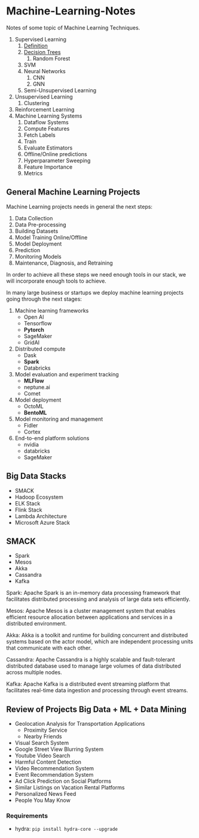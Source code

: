 # Machine-Learning-Notes

Notes of some topic of Machine Learning Techniques.

1. Supervised Learning
    1. [Definition](./01_SUPERVISED_LEARNING/section_01.md)
    2. [Decision Trees](./01_SUPERVISED_LEARNING/section_01.md)
        1. Random Forest
    3. SVM
    4. Neural Networks
        1. CNN
        2. GNN
    5. Semi-Unsupervised Learning
2. Unsupervised Learning
    1. Clustering
3. Reinforcement Learning
4. Machine Learning Systems
    1. Dataflow Systems
    2. Compute Features
    3. Fetch Labels
    4. Train
    5. Evaluate Estimators
    6. Offline/Online predictions
    7. Hyperparameter Sweeping
    8. Feature Importance
    9. Metrics


## General Machine Learning Projects

Machine Learning projects needs in general the next steps:

1. Data Collection
2. Data Pre-processing
3. Building Datasets
4. Model Training Online/Offline
5. Model Deployment
6. Prediction
7. Monitoring Models
8. Maintenance, Diagnosis, and Retraining

In order to achieve all these steps we need enough tools in our stack, we will incorporate 
enough tools to achieve.

In many large business or startups we deploy machine learning projects going through the next stages:

1. Machine learning frameworks
    - Open AI
    - Tensorflow
    - **Pytorch**
    - SageMaker
    - GridAI
2. Distributed compute
    - Dask
    - **Spark**
    - Databricks
3. Model evaluation and experiment tracking
    - **MLFlow**
    - neptune.ai
    - Comet
4. Model deployment
    - OctoML
    - **BentoML**
5. Model monitoring and management
    - Fidler
    - Cortex
6. End-to-end platform solutions
    - nvidia
    - databricks
    - SageMaker


## Big Data Stacks

- SMACK
- Hadoop Ecosystem
- ELK Stack
- Flink Stack
- Lambda Architecture
- Microsoft Azure Stack

## SMACK
- Spark
- Mesos
- Akka
- Cassandra
- Kafka


Spark: Apache Spark is an in-memory data processing framework that facilitates distributed processing and analysis of large data sets efficiently.

Mesos: Apache Mesos is a cluster management system that enables efficient resource allocation between applications and services in a distributed environment.

Akka: Akka is a toolkit and runtime for building concurrent and distributed systems based on the actor model, which are independent processing units that communicate with each other.

Cassandra: Apache Cassandra is a highly scalable and fault-tolerant distributed database used to manage large volumes of data distributed across multiple nodes.

Kafka: Apache Kafka is a distributed event streaming platform that facilitates real-time data ingestion and processing through event streams.


## Review of Projects Big Data + ML + Data Mining

- Geolocation Analysis for Transportation Applications
    - Proximity Service
    - Nearby Friends
- Visual Search System
- Google Street View Blurring System
- Youtube Video Search
- Harmful Content Detection
- Video Recommendation System
- Event Recommendation System
- Ad Click Prediction on Social Platforms
- Similar Listings on Vacation Rental Platforms
- Personalized News Feed
- People You May Know


### Requirements

- hydra: `pip install hydra-core --upgrade`



